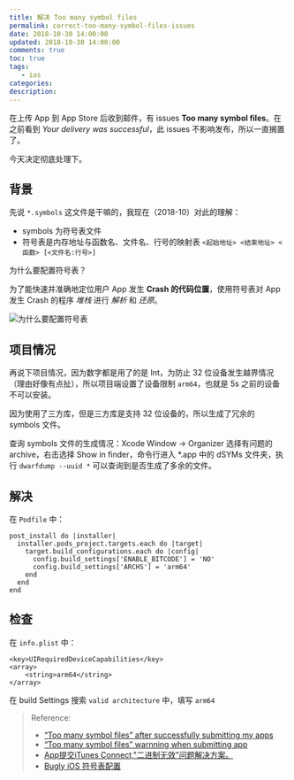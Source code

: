```yaml
---
title: 解决 Too many symbol files
permalink: correct-too-many-symbol-files-issues
date: 2018-10-30 14:00:00
updated: 2018-10-30 14:00:00
comments: true
toc: true
tags:
   - ios
categories:
description:
---
```


在上传 App 到 App Store 后收到邮件，有 issues **Too many symbol files**。在之前看到 *Your delivery was successful*，此 issues 不影响发布，所以一直搁置了。

今天决定彻底处理下。

<!-- more -->

## 背景

先说 `*.symbols` 这文件是干嘛的，我现在（2018-10）对此的理解：

- symbols 为符号表文件
- 符号表是内存地址与函数名、文件名、行号的映射表 `<起始地址> <结束地址> <函数> [<文件名:行号>]`

为什么要配置符号表？

为了能快速并准确地定位用户 App 发生 **Crash 的代码位置**，使用符号表对 App 发生 Crash 的程序 *堆栈* 进行 *解析* 和 *还原*。

![为什么要配置符号表](https://ws3.sinaimg.cn/large/006tNbRwly1fwq98vcjeoj30i00383yh.jpg)

## 项目情况

再说下项目情况，因为数字都是用了的是 Int，为防止 32 位设备发生越界情况（理由好像有点扯），所以项目端设置了设备限制 `arm64`，也就是 5s 之前的设备不可以安装。

因为使用了三方库，但是三方库是支持 32 位设备的，所以生成了冗余的 symbols 文件。

查询 symbols 文件的生成情况：Xcode Window -> Organizer 选择有问题的 archive，右击选择 Show in finder，命令行进入 \*.app 中的 dSYMs 文件夹，执行 `dwarfdump --uuid *` 可以查询到是否生成了多余的文件。

## 解决

在 `Podfile` 中：

```
post_install do |installer|
  installer.pods_project.targets.each do |target|
    target.build_configurations.each do |config|
      config.build_settings['ENABLE_BITCODE'] = 'NO'
      config.build_settings['ARCHS'] = 'arm64'
    end
  end
end
```

## 检查

在 `info.plist` 中：

```
<key>UIRequiredDeviceCapabilities</key>
<array>
    <string>arm64</string>
</array>
```

在 build Settings 搜索 `valid architecture` 中，填写 `arm64`

> Reference:
> - [“Too many symbol files” after successfully submitting my apps](https://stackoverflow.com/questions/25755240/too-many-symbol-files-after-successfully-submitting-my-apps)
> - [“Too many symbol files” warnning when submitting app
](https://stackoverflow.com/questions/34313049/too-many-symbol-files-warnning-when-submitting-app)
> - [App提交iTunes Connect,"二进制无效"问题解决方案。](https://www.jianshu.com/p/3511ec38ca20)
> - [Bugly iOS 符号表配置](https://bugly.qq.com/docs/user-guide/symbol-configuration-ios/?v=20180709165613#_2)
